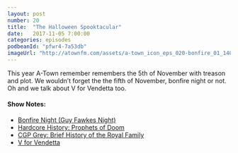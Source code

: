 ```yaml
---
layout: post
number: 20
title:  "The Halloween Spooktacular"
date:   2017-11-05 7:00:00
categories: episodes
podbeanId: "pfwr4-7a53db"
imageUrl: "http://atownfm.com/assets/a-town_icon_eps_020-bonfire_01_1400.jpg"
---
```


This year A-Town remember remembers the 5th of November with treason and plot. We wouldn’t forget the the fifth of November, bonfire night or not. Oh and we talk about V for Vendetta too.

#### Show Notes:
- [Bonfire Night (Guy Fawkes Night)](https://en.wikipedia.org/wiki/Guy_Fawkes_Night)
- [Hardcore History: Prophets of Doom](http://www.dancarlin.com/product/hardcore-history-48-prophets-of-doom/)
- [CGP Grey: Brief History of the Royal Family](https://www.youtube.com/watch?v=jNgP6d9HraI)
- [V for Vendetta](http://www.imdb.com/title/tt0434409/)